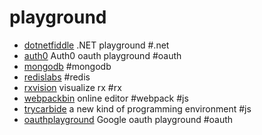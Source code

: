 # playground

+ [dotnetfiddle](https://dotnetfiddle.net) .NET playground #.net
+ [auth0](https://auth0.github.io/playground) Auth0 oauth playground #oauth
+ [mongodb](http://try.mongodb.org) #mongodb
+ [redislabs](https://app.redislabs.com) #redis
+ [rxvision](http://jaredforsyth.com/rxvision/examples/playground) visualize rx #rx
+ [webpackbin](https://www.webpackbin.com) online editor #webpack #js
+ [trycarbide](https://alpha.trycarbide.com) a new kind of programming environment #js
+ [oauthplayground](https://developers.google.com/oauthplayground) Google oauth playground #oauth
